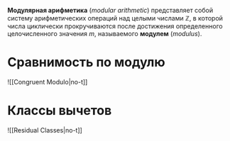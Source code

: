 **Модулярная арифметика** (*modular arithmetic*) представляет собой систему арифметических операций над целыми числами $ℤ$, в которой числа циклически прокручиваются после достижения определенного целочисленного значения $m$, называемого **модулем** (*modulus*).

# Сравнимость по модулю

![[Congruent Modulo|no-t]]

# Классы вычетов

![[Residual Classes|no-t]]